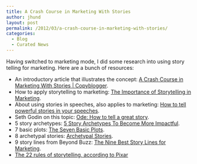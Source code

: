 ```yaml
---
title: A Crash Course in Marketing With Stories
author: jhund
layout: post
permalink: /2012/03/a-crash-course-in-marketing-with-stories/
categories:
  - Blog
  - Curated News
---
```

Having switched to marketing mode, I did some research into using story telling for marketing. Here are a bunch of resources:

  * An introductory article that illustrates the concept: [A Crash Course in Marketing With Stories | Copyblogger][1].
  * How to apply storytelling to marketing: [The Importance of Storytelling in Marketing][2].
  * About using stories in speeches, also applies to marketing: [How to tell powerful stories in your speeches][3].
  * Seth Godin on this topic: [Ode: How to tell a great story][4].
  * 5 story archetypes: [5 Story Archetypes To Become More Impactful][5].
  * 7 basic plots: [The Seven Basic Plots][6].
  * 8 archetypal stories: [Archetypal Stories][7].
  * 9 story lines from Beyond Buzz: [The Nine Best Story Lines for Marketing][8].
  * [The 22 rules of storytelling, according to Pixar][9]

 [1]: http://bit.ly/zANnaE
 [2]: http://www.rocketwatcher.com/blog/2009/02/the-importance-of-storytelling-in-marketing.html
 [3]: http://www.publicwords.com/articles/articles_ref012_powerful_storytelling.html
 [4]: http://sethgodin.typepad.com/seths_blog/2006/04/ode_how_to_tell.html
 [5]: http://incsights.wordpress.com/2010/05/19/5-story-archetypes-to-become-more-impactful/
 [6]: http://tobedwithatrollope.wordpress.com/2007/12/11/the-seven-basic-plots-wh-we-tell-stories-by-christopher-booker/
 [7]: http://people.pwf.cam.ac.uk/blf10/Links/stories.html
 [8]: http://blog.guykawasaki.com/2007/07/what-people-tal.html#axzz1p7uCgszR
 [9]: http://io9.com/5916970/the-22-rules-of-storytelling-according-to-pixar